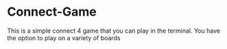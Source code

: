# Connect-Game

This is a simple connect 4 game that you can play in the terminal. You have the option to play on a variety of boards